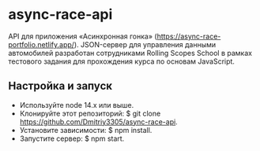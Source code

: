 # async-race-api
API для приложения «Асинхронная гонка» (https://async-race-portfolio.netlify.app/).
JSON-сервер для управления данными автомобилей разработан сотрудниками Rolling Scopes School в рамках тестового задания для прохождения курса по основам JavaScript.
## Настройка и запуск
- Используйте node 14.x или выше.
- Клонируйте этот репозиторий: $ git clone https://github.com/Dmitriy3305/async-race-api.
- Установите зависимости: $ npm install.
- Запустите сервер: $ npm start.
